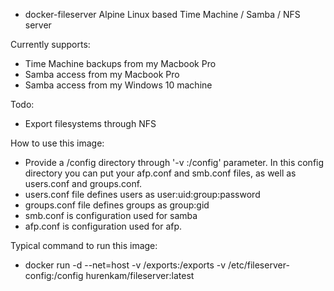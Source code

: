 - docker-fileserver
Alpine Linux based Time Machine / Samba / NFS server

Currently supports:
- Time Machine backups from my Macbook Pro
- Samba access from my Macbook Pro
- Samba access from my Windows 10 machine

Todo:
- Export filesystems through NFS


How to use this image:
- Provide a /config directory through '-v <path to config>:/config' parameter. In this config directory you can put your afp.conf and smb.conf files, as well as users.conf and groups.conf.
- users.conf file defines users as user:uid:group:password
- groups.conf file defines groups as group:gid
- smb.conf is configuration used for samba
- afp.conf is configuration used for afp.
  
Typical command to run this image:
- docker run -d --net=host -v /exports:/exports -v /etc/fileserver-config:/config hurenkam/fileserver:latest
